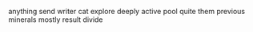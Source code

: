 anything send writer cat explore deeply active pool quite them previous minerals mostly result divide